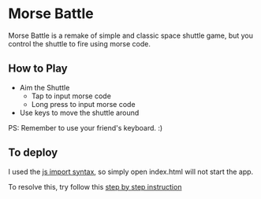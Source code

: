 # Morse Battle
Morse Battle is a remake of simple and classic space shuttle game, but you control the shuttle to fire using morse code.

## How to Play

- Aim the Shuttle
    - Tap <Space> to input morse code <dot>
    - Long press <Space> to input morse code <dash>
- Use <Arrow> keys to move the shuttle around

PS: Remember to use your friend's keyboard. :)

## To deploy

I used the [js import syntax](https://developer.mozilla.org/en-US/docs/Web/JavaScript/Reference/Statements/import), so simply open index.html will not start the app.

To resolve this, try follow this [step by step instruction](https://stackoverflow.com/a/62533794/11134160)
